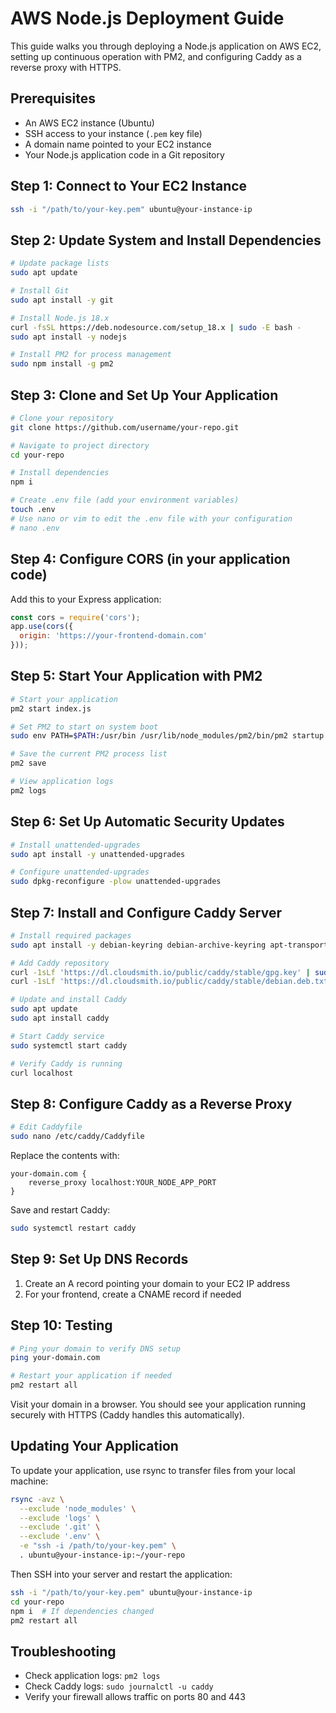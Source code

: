 # AWS Node.js Deployment Guide

This guide walks you through deploying a Node.js application on AWS EC2, setting up continuous operation with PM2, and configuring Caddy as a reverse proxy with HTTPS.

## Prerequisites

- An AWS EC2 instance (Ubuntu)
- SSH access to your instance (`.pem` key file)
- A domain name pointed to your EC2 instance
- Your Node.js application code in a Git repository

## Step 1: Connect to Your EC2 Instance

```bash
ssh -i "/path/to/your-key.pem" ubuntu@your-instance-ip
```

## Step 2: Update System and Install Dependencies

```bash
# Update package lists
sudo apt update

# Install Git
sudo apt install -y git

# Install Node.js 18.x
curl -fsSL https://deb.nodesource.com/setup_18.x | sudo -E bash -
sudo apt install -y nodejs

# Install PM2 for process management
sudo npm install -g pm2
```

## Step 3: Clone and Set Up Your Application

```bash
# Clone your repository
git clone https://github.com/username/your-repo.git

# Navigate to project directory
cd your-repo

# Install dependencies
npm i

# Create .env file (add your environment variables)
touch .env
# Use nano or vim to edit the .env file with your configuration
# nano .env
```

## Step 4: Configure CORS (in your application code)

Add this to your Express application:

```javascript
const cors = require('cors');
app.use(cors({ 
  origin: 'https://your-frontend-domain.com' 
}));
```

## Step 5: Start Your Application with PM2

```bash
# Start your application
pm2 start index.js

# Set PM2 to start on system boot
sudo env PATH=$PATH:/usr/bin /usr/lib/node_modules/pm2/bin/pm2 startup systemd -u ubuntu --hp /home/ubuntu

# Save the current PM2 process list
pm2 save

# View application logs
pm2 logs
```

## Step 6: Set Up Automatic Security Updates

```bash
# Install unattended-upgrades
sudo apt install -y unattended-upgrades

# Configure unattended-upgrades
sudo dpkg-reconfigure -plow unattended-upgrades
```

## Step 7: Install and Configure Caddy Server

```bash
# Install required packages
sudo apt install -y debian-keyring debian-archive-keyring apt-transport-https curl

# Add Caddy repository
curl -1sLf 'https://dl.cloudsmith.io/public/caddy/stable/gpg.key' | sudo gpg --dearmor -o /usr/share/keyrings/caddy-stable-archive-keyring.gpg
curl -1sLf 'https://dl.cloudsmith.io/public/caddy/stable/debian.deb.txt' | sudo tee /etc/apt/sources.list.d/caddy-stable.list

# Update and install Caddy
sudo apt update
sudo apt install caddy

# Start Caddy service
sudo systemctl start caddy

# Verify Caddy is running
curl localhost
```

## Step 8: Configure Caddy as a Reverse Proxy

```bash
# Edit Caddyfile
sudo nano /etc/caddy/Caddyfile
```

Replace the contents with:

```
your-domain.com {
    reverse_proxy localhost:YOUR_NODE_APP_PORT
}
```

Save and restart Caddy:

```bash
sudo systemctl restart caddy
```

## Step 9: Set Up DNS Records

1. Create an A record pointing your domain to your EC2 IP address
2. For your frontend, create a CNAME record if needed

## Step 10: Testing

```bash
# Ping your domain to verify DNS setup
ping your-domain.com

# Restart your application if needed
pm2 restart all
```

Visit your domain in a browser. You should see your application running securely with HTTPS (Caddy handles this automatically).

## Updating Your Application

To update your application, use rsync to transfer files from your local machine:

```bash
rsync -avz \
  --exclude 'node_modules' \
  --exclude 'logs' \
  --exclude '.git' \
  --exclude '.env' \
  -e "ssh -i /path/to/your-key.pem" \
  . ubuntu@your-instance-ip:~/your-repo
```

Then SSH into your server and restart the application:

```bash
ssh -i "/path/to/your-key.pem" ubuntu@your-instance-ip
cd your-repo
npm i  # If dependencies changed
pm2 restart all
```

## Troubleshooting

- Check application logs: `pm2 logs`
- Check Caddy logs: `sudo journalctl -u caddy`
- Verify your firewall allows traffic on ports 80 and 443
